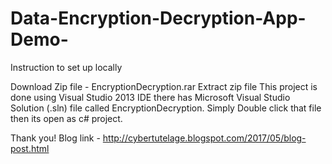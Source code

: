 # Data-Encryption-Decryption-App-Demo-

Instruction to set up locally

  Download Zip file - EncryptionDecryption.rar
  Extract zip file
  This project is done using Visual Studio 2013 IDE
    there has Microsoft Visual Studio Solution (.sln) file called EncryptionDecryption. 
    Simply Double click that file then its open as c# project.
  
  Thank you!
  Blog link - http://cybertutelage.blogspot.com/2017/05/blog-post.html
